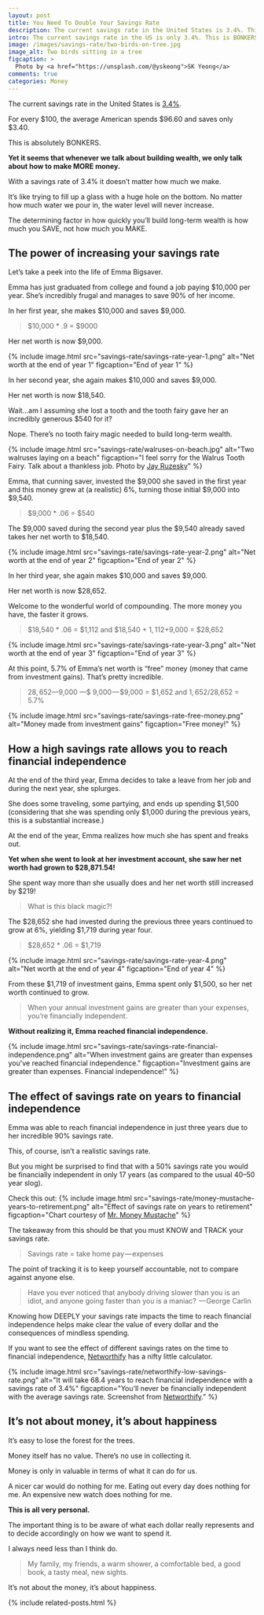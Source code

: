 ```yaml
---
layout: post
title: You Need To Double Your Savings Rate
description: The current savings rate in the United States is 3.4%. This is absolutely BONKERS.
intro: The current savings rate in the US is only 3.4%. This is BONKERS.
image: /images/savings-rate/two-birds-on-tree.jpg
image_alt: Two birds sitting in a tree
figcaption: >
  Photo by <a href="https://unsplash.com/@yskeong">SK Yeong</a>
comments: true
categories: Money
---
```


The current savings rate in the United States is [3.4%](https://fred.stlouisfed.org/series/PSAVERT). 

For every $100, the average American spends $96.60 and saves only $3.40.

This is absolutely BONKERS.

**Yet it seems that whenever we talk about building wealth, we only talk about how to make MORE money.**

With a savings rate of 3.4% it doesn’t matter how much we make.

It’s like trying to fill up a glass with a huge hole on the bottom. No matter how much water we pour in, the water level will never increase.

The determining factor in how quickly you’ll build long-term wealth is how much you SAVE, not how much you MAKE.

## The power of increasing your savings rate
Let’s take a peek into the life of  Emma Bigsaver. 

Emma has just graduated from college and found a job paying $10,000 per year. She’s incredibly frugal and manages to save 90% of her income.

In her first year, she makes $10,000 and saves $9,000. 

> $10,000 * .9 = $9000

Her net worth is now $9,000.

{% include image.html src="savings-rate/savings-rate-year-1.png" alt="Net worth at the end of year 1" figcaption="End of year 1" %}

In her second year, she again makes $10,000 and saves $9,000.

Her net worth is now $18,540.

Wait…am I assuming she lost a tooth and the tooth fairy gave her an incredibly generous $540 for it?

Nope. There’s no tooth fairy magic needed to build long-term wealth.

{% include image.html src="savings-rate/walruses-on-beach.jpg" alt="Two walruses laying on a beach" figcaption="I feel sorry for the Walrus Tooth Fairy. Talk about a thankless job. Photo by <a href='https://unsplash.com/@wolsenburg'>Jay Ruzesky</a>" %}

Emma, that cunning saver, invested the $9,000 she saved in the first year and this money grew at (a realistic) 6%, turning those initial $9,000 into $9,540.

> $9,000 * .06 = $540

The $9,000 saved during the second year plus the $9,540 already saved takes her net worth to $18,540.

{% include image.html src="savings-rate/savings-rate-year-2.png" alt="Net worth at the end of year 2" figcaption="End of year 2" %}

In her third year, she again makes $10,000 and saves $9,000.

Her net worth is now $28,652. 

Welcome to the wonderful world of compounding. The more money you have, the faster it grows.

> $18,540 * .06 = $1,112 and $18,540 + $1,112 +$9,000 = $28,652

{% include image.html src="savings-rate/savings-rate-year-3.png" alt="Net worth at the end of year 3" figcaption="End of year 3" %}

At this point, 5.7% of Emma’s net worth is “free” money (money that came from investment gains). That’s pretty incredible.

> $28,652 — $9,000 —$ 9,000 — $9,000 = $1,652 and $1,652/$28,652 = 5.7%

{% include image.html src="savings-rate/savings-rate-free-money.png" alt="Money made from investment gains" figcaption="Free money!" %}

## How a high savings rate allows you to reach financial independence
At the end of the third year, Emma decides to take a leave from her job and during the next year, she splurges.

She does some traveling, some partying, and ends up spending $1,500 (considering that she was spending only $1,000 during the previous years, this is a substantial increase.)

At the end of the year, Emma realizes how much she has spent and freaks out.

**Yet when she went to look at her investment account, she saw her net worth had grown to $28,871.54!**

She spent way more than she usually does and her net worth still increased by $219!

> What is this black magic?!

The $28,652 she had invested during the previous three years continued to grow at 6%, yielding $1,719 during year four.

> $28,652 * .06 = $1,719

{% include image.html src="savings-rate/savings-rate-year-4.png" alt="Net worth at the end of year 4" figcaption="End of year 4" %}

From these $1,719 of investment gains, Emma spent only $1,500, so her net worth continued to grow.

> When your annual investment gains are greater than your expenses, you’re financially independent.

**Without realizing it, Emma reached financial independence.**

{% include image.html src="savings-rate/savings-rate-financial-independence.png" alt="When investment gains are greater than expenses you've reached financial independence." figcaption="Investment gains are greater than expenses. Financial independence!" %}

## The effect of savings rate on years to financial independence
Emma was able to reach financial independence in just three years due to her incredible 90% savings rate.

This, of course, isn’t a realistic savings rate.

But you might be surprised to find that with a 50% savings rate you would be financially independent in only 17 years (as compared to the usual 40–50 year slog).

Check this out:
{% include image.html src="savings-rate/money-mustache-years-to-retirement.png" alt="Effect of savings rate on years to retirement" figcaption="Chart courtesy of <a href='http://www.mrmoneymustache.com/2012/01/13/the-shockingly-simple-math-behind-early-retirement/'>Mr. Money Mustache</a>" %}

The takeaway from this should be that you must KNOW and TRACK your savings rate.

> Savings rate = take home pay — expenses

The point of tracking it is to keep yourself accountable, not to compare against anyone else.

> Have you ever noticed that anybody driving slower than you is an idiot, and anyone going faster than you is a maniac?  — George Carlin

Knowing how DEEPLY your savings rate impacts the time to reach financial independence helps make clear the value of every dollar and the consequences of mindless spending.

If you want to see the effect of different savings rates on the time to financial independence, [Networthify](https://networthify.com/calculator/earlyretirement) has a nifty little calculator.

{% include image.html src="savings-rate/networthify-low-savings-rate.png" alt="It will take 68.4 years to reach financial independence with a savings rate of 3.4%" figcaption="You’ll never be financially independent with the average savings rate. Screenshot from <a href='https://networthify.com/calculator/earlyretirement?income=50000&initialBalance=0&expenses=48300&annualPct=6&withdrawalRate=4'>Networthify</a>." %}

## It’s not about money, it’s about happiness
It’s easy to lose the forest for the trees.

Money itself has no value. There’s no use in collecting it.

Money is only in valuable in terms of what it can do for us.

A nicer car would do nothing for me. Eating out every day does nothing for me. An expensive new watch does nothing for me.

**This is all very personal.**

The important thing is to be aware of what each dollar really represents and to decide accordingly on how we want to spend it.

I always need less than I think do.

> My family, my friends, a warm shower, a comfortable bed, a good book, a tasty meal, new sights.

It’s not about the money, it’s about happiness.

{% include related-posts.html %}
